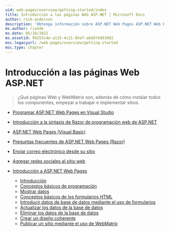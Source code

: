 ```yaml
---
uid: web-pages/overview/getting-started/index
title: Introducción a las páginas Web ASP.NET | Microsoft Docs
author: rick-anderson
description: 'Obtenga información sobre ASP.NET Web Pages ASP.NET Web Pages y la nueva sintaxis Razor proporcionan una manera rápida, cercana y ligera de combinar código de servidor con t HTML...'
ms.author: riande
ms.date: 05/18/2012
ms.assetid: 99253c4e-a125-4c21-85e7-a6dd74d93892
msc.legacyurl: /web-pages/overview/getting-started
msc.type: chapter
---
```

<a name="getting-started-with-aspnet-web-pages"></a>Introducción a las páginas Web ASP.NET
====================
> ¿Qué páginas Web y WebMatrix son, además de cómo instalar todos los componentes, empezar a trabajar e implementar sitios.


- [Programar ASP.NET Web Pages en Visual Studio](program-asp-net-web-pages-in-visual-studio.md)
- [Introducción a la sintaxis de Razor de programación web de ASP.NET](introducing-razor-syntax-c.md)
- [ASP.NET Web Pages (Visual Basic)](introducing-razor-syntax-vb.md)
- [Preguntas frecuentes de ASP.NET Web Pages (Razor)](aspnet-web-pages-razor-faq.md)
- [Enviar correo electrónico desde su sitio](11-adding-email-to-your-web-site.md)
- [Agregar redes sociales al sitio web](13-adding-social-networking-to-your-web-site.md)
- [Introducción a ASP.NET Web Pages](introducing-aspnet-web-pages-2/index.md)

    - [Introducción](introducing-aspnet-web-pages-2/getting-started.md)
    - [Conceptos básicos de programación](introducing-aspnet-web-pages-2/intro-to-web-pages-programming.md)
    - [Mostrar datos](introducing-aspnet-web-pages-2/displaying-data.md)
    - [Conceptos básicos de los formularios HTML](introducing-aspnet-web-pages-2/form-basics.md)
    - [Introducir datos de base de datos mediante el uso de formularios](introducing-aspnet-web-pages-2/entering-data.md)
    - [Actualizar los datos de la base de datos](introducing-aspnet-web-pages-2/updating-data.md)
    - [Eliminar los datos de la base de datos](introducing-aspnet-web-pages-2/deleting-data.md)
    - [Crear un diseño coherente](introducing-aspnet-web-pages-2/layouts.md)
    - [Publicar un sitio mediante el uso de WebMatrix](introducing-aspnet-web-pages-2/publishing.md)
